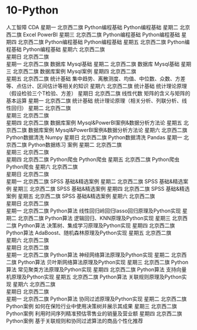 # 10-Python
人工智障 
CDA
星期一	北京西二旗	Python编程基础	Python编程基础
星期二	北京西二旗	Excel	PowerBI
星期三	北京西二旗	Python编程基础	Python编程基础
星期四	北京西二旗	Python编程基础	Python编程基础
星期五	北京西二旗	Python编程基础	Python编程基础
星期六	北京西二旗		
星期日	北京西二旗		
星期一	北京西二旗	数据库	Mysql基础
星期二	北京西二旗	数据库	Mysql基础
星期三	北京西二旗	数据库案例	Mysql案例
星期四	北京西二旗		
星期五	北京西二旗	统计基础	集中趋势、离散测度、均值、中位数、众数、方差等、点估计、区间估计等相关的知识
星期六	北京西二旗	统计基础	统计理论原理（假设检验三个T检验、方差）
星期日	北京西二旗	线性代数	矩阵的含义与矩阵的基本运算
星期一	北京西二旗	统计基础	统计理论原理（相关分析、列联分析、线性回归）
星期二	北京西二旗		
星期三	北京西二旗		
星期四	北京西二旗	数据库案例	Mysql&PowerBI案例&数据分析方法论
星期五	北京西二旗	数据库案例	Mysql&PowerBI案例&数据分析方法论
星期六	北京西二旗	Python数据清洗	Numpy
星期日	北京西二旗	Python数据清洗	Pandas
星期一	北京西二旗	Python数据练习	案例
星期二	北京西二旗		
星期三	北京西二旗		
星期四	北京西二旗	Python爬虫	Python爬虫
星期五	北京西二旗	Python爬虫	Python爬虫
星期六	北京西二旗		
星期日	北京西二旗		
星期一	北京西二旗	SPSS	基础&精选案例
星期二	北京西二旗	SPSS	基础&精选案例
星期三	北京西二旗	SPSS	基础&精选案例
星期四	北京西二旗	SPSS	基础&精选案例
星期五	北京西二旗	SPSS	基础&精选案例
星期六	北京西二旗		
星期日	北京西二旗		
星期一	北京西二旗	Python算法	线性回归岭回归lasso回归原理及Python实现
星期二	北京西二旗	Python算法	逻辑回归、KNN原理及Python实现
星期三	北京西二旗	Python算法	决策树、集成学习原理及Python实现
星期四	北京西二旗	Python算法	AdaBoost、随机森林原理及Python实现
星期五	北京西二旗		
星期六	北京西二旗		
星期日	北京西二旗		
星期一	北京西二旗	Python算法	神经网络算法原理及Python实现
星期二	北京西二旗	Python算法	贝叶斯网络算法原理及Python实现
星期三	北京西二旗	Python算法	常见聚类方法原理及Python实现
星期四	北京西二旗	Python算法	支持向量机原理及Python实现
星期五	北京西二旗	Python算法	关联规则原理及Python实现
星期六	北京西二旗		
星期日	北京西二旗		
星期一	北京西二旗	Python算法	协同过滤原理及Python实现
星期二	北京西二旗	Python案例	如何在保险行业中使用决策树并展示其成果
星期三	北京西二旗	Python案例	利用时间序列精准预估零售业的销量及营业额
星期四	北京西二旗	Python案例	基于关联规则和协同过滤算法的商品个性化推荐
